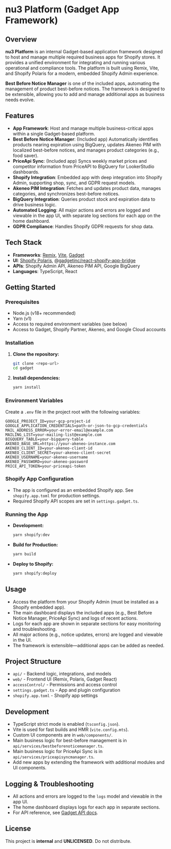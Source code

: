 # nu3 Platform (Gadget App Framework)

## Overview

**nu3 Platform** is an internal Gadget-based application framework designed to host and manage multiple required business apps for Shopify stores. It provides a unified environment for integrating and running various operational and compliance tools. The platform is built using Remix, Vite, and Shopify Polaris for a modern, embedded Shopify Admin experience.

**Best Before Notice Manager** is one of the included apps, automating the management of product best-before notices. The framework is designed to be extensible, allowing you to add and manage additional apps as business needs evolve.

## Features

- **App Framework**: Host and manage multiple business-critical apps within a single Gadget-based platform.
- **Best Before Notice Manager**: (Included app) Automatically identifies products nearing expiration using BigQuery, updates Akeneo PIM with localized best-before notices, and manages product categories (e.g., food saver).
- **PriceApi Sync**: (Included app) Syncs weekly market prices and competitor information from PriceAPI to BigQuery for LookerStudio dashboards.
- **Shopify Integration**: Embedded app with deep integration into Shopify Admin, supporting shop, sync, and GDPR request models.
- **Akeneo PIM Integration**: Fetches and updates product data, manages categories, and synchronizes best-before notices.
- **BigQuery Integration**: Queries product stock and expiration data to drive business logic.
- **Automated Logging**: All major actions and errors are logged and viewable in the app UI, with separate log sections for each app on the home dashboard.
- **GDPR Compliance**: Handles Shopify GDPR requests for shop data.

## Tech Stack

- **Frameworks**: [Remix](https://remix.run/), [Vite](https://vitejs.dev/), [Gadget](https://gadget.dev/)
- **UI**: [Shopify Polaris](https://polaris.shopify.com/), [@gadgetinc/react-shopify-app-bridge](https://www.npmjs.com/package/@gadgetinc/react-shopify-app-bridge)
- **APIs**: Shopify Admin API, Akeneo PIM API, Google BigQuery
- **Languages**: TypeScript, React

## Getting Started

### Prerequisites
- Node.js (v18+ recommended)
- Yarn (v1)
- Access to required environment variables (see below)
- Access to Gadget, Shopify Partner, Akeneo, and Google Cloud accounts

### Installation
1. **Clone the repository:**
   ```sh
   git clone <repo-url>
   cd gadget
   ```
2. **Install dependencies:**
   ```sh
   yarn install
   ```

### Environment Variables
Create a `.env` file in the project root with the following variables:

```
GOOGLE_PROJECT_ID=your-gcp-project-id
GOOGLE_APPLICATION_CREDENTIALS=path-or-json-to-gcp-credentials
MAIL_ADDRESS_ERROR=your-error-email@example.com
MAILING_LIST=your-mailing-list@example.com
BIGQUERY_TABLE=your-bigquery-table
AKENEO_BASE_URL=https://your-akeneo-instance.com
AKENEO_CLIENT_ID=your-akeneo-client-id
AKENEO_CLIENT_SECRET=your-akeneo-client-secret
AKENEO_USERNAME=your-akeneo-username
AKENEO_PASSWORD=your-akeneo-password
PRICE_API_TOKEN=your-priceapi-token
```

### Shopify App Configuration
- The app is configured as an embedded Shopify app. See `shopify.app.toml` for production settings.
- Required Shopify API scopes are set in `settings.gadget.ts`.

### Running the App
- **Development:**
  ```sh
  yarn shopify:dev
  ```
- **Build for Production:**
  ```sh
  yarn build
  ```
- **Deploy to Shopify:**
  ```sh
  yarn shopify:deploy
  ```

## Usage
- Access the platform from your Shopify Admin (must be installed as a Shopify embedded app).
- The main dashboard displays the included apps (e.g., Best Before Notice Manager, PriceApi Sync) and logs of recent actions.
- Logs for each app are shown in separate sections for easy monitoring and troubleshooting.
- All major actions (e.g., notice updates, errors) are logged and viewable in the UI.
- The framework is extensible—additional apps can be added as needed.

## Project Structure
- `api/` - Backend logic, integrations, and models
- `web/` - Frontend UI (Remix, Polaris, Gadget React)
- `accessControl/` - Permissions and access control
- `settings.gadget.ts` - App and plugin configuration
- `shopify.app.toml` - Shopify app settings

## Development
- TypeScript strict mode is enabled (`tsconfig.json`).
- Vite is used for fast builds and HMR (`vite.config.mts`).
- Custom UI components are in `web/components/`.
- Main business logic for best-before management is in `api/services/bestbeforenoticemanager.ts`.
- Main business logic for PriceApi Sync is in `api/services/priceapisyncmanager.ts`.
- Add new apps by extending the framework with additional modules and UI components.

## Logging & Troubleshooting
- All actions and errors are logged to the `logs` model and viewable in the app UI.
- The home dashboard displays logs for each app in separate sections.
- For API reference, see [Gadget API docs](https://docs.gadget.dev/api/nu3).

## License
This project is **internal** and **UNLICENSED**. Do not distribute. 